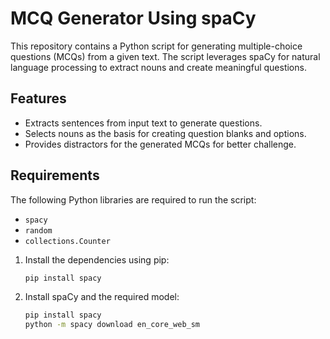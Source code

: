 # MCQ Generator Using spaCy

This repository contains a Python script for generating multiple-choice questions (MCQs) from a given text. The script leverages spaCy for natural language processing to extract nouns and create meaningful questions.

## Features

- Extracts sentences from input text to generate questions.
- Selects nouns as the basis for creating question blanks and options.
- Provides distractors for the generated MCQs for better challenge.

## Requirements

The following Python libraries are required to run the script:

- `spacy`
- `random`
- `collections.Counter`

1. Install the dependencies using pip:
   ```bash
   pip install spacy

2. Install spaCy and the required model:
   ```bash
   pip install spacy
   python -m spacy download en_core_web_sm

